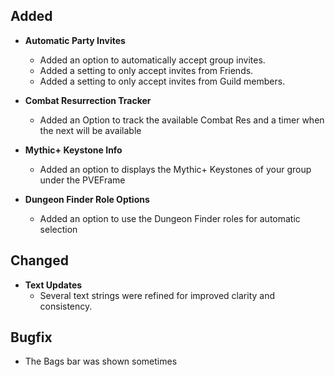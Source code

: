 ## Added

- **Automatic Party Invites**

  - Added an option to automatically accept group invites.
  - Added a setting to only accept invites from Friends.
  - Added a setting to only accept invites from Guild members.

- **Combat Resurrection Tracker**

  - Added an Option to track the available Combat Res and a timer when the next will be available

- **Mythic+ Keystone Info**

  - Added an option to displays the Mythic+ Keystones of your group under the PVEFrame

- **Dungeon Finder Role Options**

  - Added an option to use the Dungeon Finder roles for automatic selection

## Changed

- **Text Updates**
  - Several text strings were refined for improved clarity and consistency.

## Bugfix

- The Bags bar was shown sometimes
